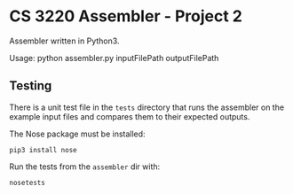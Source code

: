 
# CS 3220 Assembler - Project 2

Assembler written in Python3.

Usage: python assembler.py inputFilePath outputFilePath


## Testing

There is a unit test file in the `tests` directory that runs the assembler on the example input files and compares them to their expected outputs.

The Nose package must be installed:

~~~{.sh}
pip3 install nose
~~~

Run the tests from the `assembler` dir with:

~~~{.sh}
nosetests
~~~
